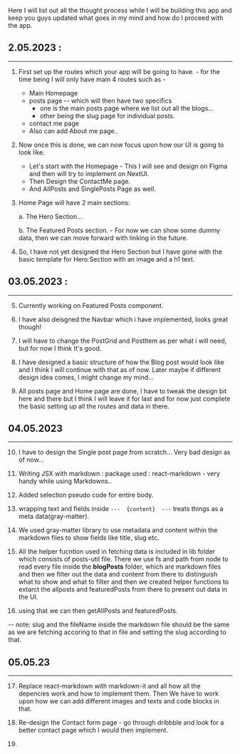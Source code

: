 Here I will list out all the thought process while I will be building this app and keep you guys updated what goes in my mind and how do I proceed with the app.

## 2.05.2023 :

---

1. First set up the routes which your app will be going to have. - for the time being I will only have main 4 routes such as -

   - Main Homepage
   - posts page -- which will then have two specifics
     - one is the main posts page where we list out all the blogs...
     - other being the slug page for individual posts.
   - contact me page
   - Also can add About me page..

2. Now once this is done, we can now focus upon how our UI is going to look like.

   - Let's start with the Homepage - This I will see and design on FIgma and then will try to implement on NextUI.
   - Then Design the ContactMe page.
   - And AllPosts and SinglePosts Page as well.

3. Home Page will have 2 main sections:

   a. The Hero Section...

   b. The Featured Posts section. - For now we can show some dummy data, then we can move forward with linking in the future.

4. So, I have not yet designed the Hero Section but I have gone with the basic template for Hero Section with an image and a h1 text.

## 03.05.2023 :

---

5. Currently working on Featured Posts component.

6. I have also deisgned the Navbar which i have implemented, looks great though!

7. I will have to change the PostGrid and PostItem as per what i will need, but for now I think It's good.

8. I have designed a basic structure of how the Blog post would look like and I think I will continue with that as of now. Later maybe if different design idea comes, I might change my mind...

9. All posts page and Home page are done, I have to tweak the design bit here and there but I think I will leave it for last and for now just complete the basic setting up all the routes and data in there.

## 04.05.2023

---

10. I have to design the Single post page from scratch... Very bad design as of now...

11. Writing JSX with markdown : package used : react-markdown - very handy while using Markdowns..

12. Added selection pseudo code for entire body.

13. wrapping text and fields inside 
 `--- 
 {content} 
 ---` treats things as a meta data(gray-matter).

 14. We used gray-matter library to use metadata and content within the markdown files to show fields like title, slug etc.

15. All the helper fucntion used in fetching data is included in lib folder which consists of posts-util file. There we use fs and path from node to read every file inside the **blogPosts** folder, which are markdown files and then we filter out the data and content from there to distinguish what to show and what to filter and then we created helper functions to extarct the allposts and featuredPosts from there to present out data in the UI.

16. using that we can then getAllPosts and featuredPosts.

-- note: slug and the fileName inside the markdown file should be the same as we are fetching accoring  to that in file and setting the slug according to that.

## 05.05.23

---

17. Replace react-markdown with markdown-it and all how all the depencies  work and how to implement them. Then We have to work upon how we can add different images and texts and code blocks in that.

18. Re-design the Contact form page - go through dribbble and look for a better contact page which I would then implement.

19.  
